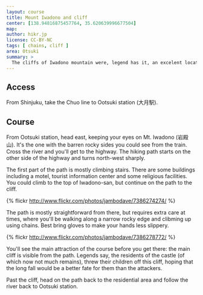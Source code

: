 ```yaml
---
layout: course
title: Mount Iwadono and cliff
center: [138.94816875457764, 35.620639996677504]
map: 
author: hikr.jp
license: CC-BY-NC
tags: [ chains, cliff ]
area: Otsuki
summary: >
  The cliffs of Iwadono mountain were, legend has it, an excelent location for a castle, making it hard to access for potential attackers. Currently, the cliffs are an attraction for hikers, looking for an exciting course. Not recommended if you have a fear of heights, or can't pull your weight up a chain.
---
```


## Access

From Shinjuku, take the Chuo line to Ootsuki station (大月駅).

## Course

From Ootsuki station, head east, keeping your eyes on Mt. Iwadono (岩殿山). It's the one with the barren rocky sides you could see from the train. Cross the river and you'll get to the highway. The hiking path starts on the other side of the highway and turns north-west sharply.

The first part of the path is mostly climbing stairs. There are some buildings including a motel, tourist information center and some religious facilities. You could climb to the top of Iwadono-san, but continue on the path to the cliff.

{% flickr http://www.flickr.com/photos/jambodave/7386274274/ %}

The path is mostly straightforward from there, but requires extra care at times, where you'll be walking along a narrow rocky edge and clibming up using chains. Best bring gloves to make your hands less slippery.

{% flickr http://www.flickr.com/photos/jambodave/7386278772/ %}

You'll see the main attraction of the course before you get there: the main cliff is visible from the path. Legends say, the residents of the castle (of which now not much remains), threw their children off this cliff, hoping that the long fall would be a better fate for them than the attackers.

Past the cliff, head on the path back to the residential area and follow the river back to Ootsuki station.